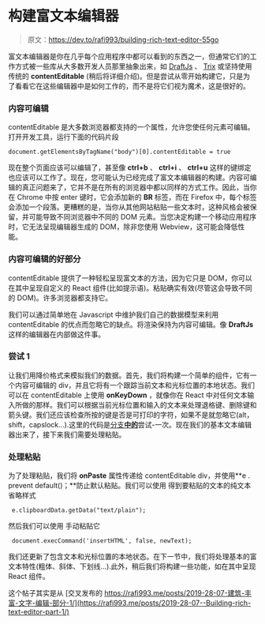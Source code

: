 # 构建富文本编辑器

> 原文：<https://dev.to/rafi993/building-rich-text-editor-55go>

富文本编辑器是你在几乎每个应用程序中都可以看到的东西之一，但通常它们的工作方式被一些库从大多数开发人员那里抽象出来，如 [DraftJs](https://github.com/facebook/draft-js) 、 [Trix](https://github.com/basecamp/trix) 或坚持使用传统的 **contentEditable** (稍后将详细介绍)。但是尝试从零开始构建它，只是为了看看它在这些编辑器中是如何工作的，而不是将它们视为魔术，这是很好的。

### 内容可编辑

contentEditable 是大多数浏览器都支持的一个属性，允许您使任何元素可编辑。打开开发工具，运行下面的代码片段

```
document.getElementsByTagName("body")[0].contentEditable = true 
```

现在整个页面应该可以编辑了，甚至像 **ctrl+b** 、 **ctrl+i** 、 **ctrl+u** 这样的键绑定也应该可以工作了。现在，您可能认为已经完成了富文本编辑器的构建。内容可编辑的真正问题来了，它并不是在所有的浏览器中都以同样的方式工作。因此，当你在 Chrome 中按 enter 键时，它会添加新的 **BR** 标签，而在 Firefox 中，每个标签会添加一个段落。更糟糕的是，当你从其他网站粘贴一些文本时，这种风格会被保留，并可能导致不同浏览器中不同的 DOM 元素。当您决定构建一个移动应用程序时，它无法呈现编辑器生成的 DOM，除非您使用 Webview，这可能会降低性能。

### 内容可编辑的好部分

contentEditable 提供了一种轻松呈现富文本的方法，因为它只是 DOM，你可以在其中呈现自定义的 React 组件(比如提示语)。粘贴确实有效(尽管这会导致不同的 DOM)。许多浏览器都支持它。

我们可以通过简单地在 Javascript 中维护我们自己的数据模型来利用 contentEditable 的优点而忽略它的缺点。将渲染保持为内容可编辑。像 **DraftJs** 这样的编辑器在内部做这件事。

### 尝试 1

让我们用降价格式来模拟我们的数据。首先，我们将构建一个简单的组件，它有一个内容可编辑的 div，并且它将有一个跟踪当前文本和光标位置的本地状态。我们可以在 contentEditable 上使用 **onKeyDown** ，就像你在 React 中对任何文本输入所做的那样。我们可以根据当前光标位置和输入的文本来处理退格键、删除键和箭头键。我们还应该检查所按的键是否是可打印的字符，如果不是就忽略它(alt，shift，capslock...).这里的代码是[分支**中的**](https://github.com/Rafi993/rich-text-editor)尝试-一次。现在我们的基本文本编辑器出来了，接下来我们需要处理粘贴。

### 处理粘贴

为了处理粘贴，我们将 **onPaste** 属性传递给 contentEditable div，并使用**e . prevent default()；**防止默认粘贴。我们可以使用
得到要粘贴的文本的纯文本省略样式

```
 e.clipboardData.getData("text/plain"); 
```

然后我们可以使用
手动粘贴它

```
 document.execCommand('insertHTML', false, newText); 
```

我们还更新了包含文本和光标位置的本地状态。在下一节中，我们将处理基本的富文本特性(粗体、斜体、下划线...).此外，稍后我们将构建一些功能，如在其中呈现 React 组件。

这个帖子其实是从
[交叉发布的 https://rafi993.me/posts/2019-28-07-建筑-丰富-文字-编辑-部分-1/](https://rafi993.me/posts/2019-28-07--Building-rich-text-editor-part-1/)